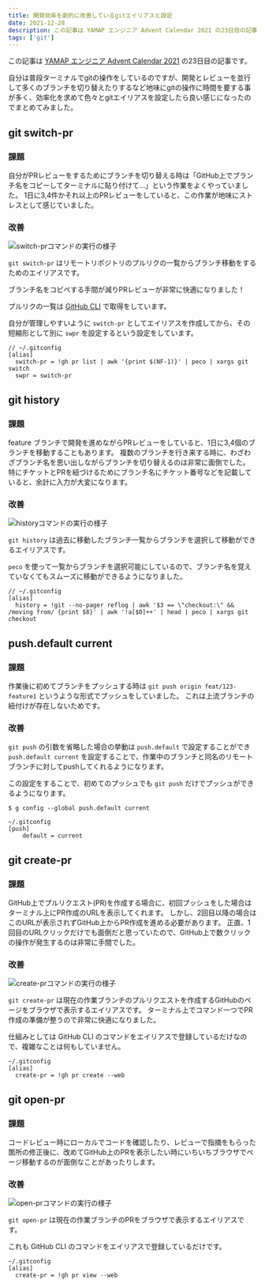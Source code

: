 ```yaml
---
title: 開発効率を劇的に改善しているgitエイリアスと設定
date: 2021-12-28
description: この記事は YAMAP エンジニア Advent Calendar 2021 の23日目の記事です。自分は普段ターミナルでgitの操作をしているのですが、開発とレビューを並行して多くのブランチを切り替えたりするなど地味にgitの操作に時間を要する事が多く、効率化を求めて色々とgitエイリアスを設定したら良い感じになったのでまとめてみました。
tags: ['git']
---
```


この記事は [YAMAP エンジニア Advent Calendar 2021](https://qiita.com/advent-calendar/2021/yamap-engginers) の23日目の記事です。

自分は普段ターミナルでgitの操作をしているのですが、開発とレビューを並行して多くのブランチを切り替えたりするなど地味にgitの操作に時間を要する事が多く、効率化を求めて色々とgitエイリアスを設定したら良い感じになったのでまとめてみました。

## git switch-pr

### 課題
自分がPRレビューをするためにブランチを切り替える時は「GitHub上でブランチ名をコピーしてターミナルに貼り付けて...」という作業をよくやっていました。
1日に3,4件かそれ以上のPRレビューをしていると、この作業が地味にストレスとして感じていました。

### 改善

![switch-prコマンドの実行の様子](/images/posts/good-git-alias/swpr.gif)

`git switch-pr` はリモートリポジトリのプルリクの一覧からブランチ移動をするためのエイリアスです。

ブランチ名をコピペする手間が減りPRレビューが非常に快適になりました！

プルリクの一覧は [GitHub CLI](https://github.com/cli/cli) で取得をしています。

自分が管理しやすいように `switch-pr` としてエイリアスを作成してから、その短縮形として別に `swpr` を設定するという設定をしています。

```shell
// ~/.gitconfig
[alias]
  switch-pr = !gh pr list | awk '{print $(NF-1)}' | peco | xargs git switch
  swpr = switch-pr
```

## git history

### 課題
feature ブランチで開発を進めながらPRレビューをしていると、1日に3,4個のブランチを移動することもあります。
複数のブランチを行き来する時に、わざわざブランチ名を思い出しながらブランチを切り替えるのは非常に面倒でした。
特にチケットとPRを紐づけるためにブランチ名にチケット番号などを記載していると、余計に入力が大変になります。

### 改善

![historyコマンドの実行の様子](/images/posts/good-git-alias/history.gif)

`git history` は過去に移動したブランチ一覧からブランチを選択して移動ができるエイリアスです。

`peco` を使って一覧からブランチを選択可能にしているので、ブランチ名を覚えていなくてもスムーズに移動ができるようになりました。

```shell
// ~/.gitconfig
[alias]
  history = !git --no-pager reflog | awk '$3 == \"checkout:\" && /moving from/ {print $8}' | awk '!a[$0]++' | head | peco | xargs git checkout
```

## push.default current
### 課題
作業後に初めてブランチをプッシュする時は `git push origin feat/123-feature1` というような形式でプッシュをしていました。
これは上流ブランチの紐付けが存在しないためです。

### 改善
`git push` の引数を省略した場合の挙動は `push.default` で設定することができ `push.default current` を設定することで、作業中のブランチと同名のリモートブランチに対してpushしてくれるようになります。

この設定をすることで、初めてのプッシュでも `git push` だけでプッシュができるようになります。

```shell
$ g config --global push.default current

~/.gitconfig
[push]
	default = current
```

## git create-pr

### 課題
GitHub上でプルリクエスト(PR)を作成する場合に、初回プッシュをした場合はターミナル上にPR作成のURLを表示してくれます。
しかし、2回目以降の場合はこのURLが表示されずGitHub上からPR作成を進める必要があります。
正直、1回目のURLクリックだけでも面倒だと思っていたので、GitHub上で数クリックの操作が発生するのは非常に手間でした。

### 改善

![create-prコマンドの実行の様子](/images/posts/good-git-alias/create-pr.gif)

`git create-pr` は現在の作業ブランチのプルリクエストを作成するGitHubのページをブラウザで表示するエイリアスです。
ターミナル上でコマンド一つでPR作成の準備が整うので非常に快適になりました。

仕組みとしては GitHub CLI のコマンドをエイリアスで登録しているだけなので、複雑なことは何もしていません。

```shell
~/.gitconfig
[alias]
  create-pr = !gh pr create --web
```

## git open-pr

### 課題
コードレビュー時にローカルでコードを確認したり、レビューで指摘をもらった箇所の修正後に、改めてGitHub上のPRを表示したい時にいちいちブラウザでページ移動するのが面倒なことがあったりします。

### 改善

![open-prコマンドの実行の様子](/images/posts/good-git-alias/open-pr.gif)

`git open-pr` は現在の作業ブランチのPRをブラウザで表示するエイリアスです。

これも GitHub CLI のコマンドをエイリアスで登録しているだけです。

```shell
~/.gitconfig
[alias]
  create-pr = !gh pr view --web
```
